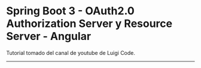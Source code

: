 # Spring Boot 3 - OAuth2.0 Authorization Server y Resource Server - Angular

Tutorial tomado del canal de youtube de Luigi Code.

---

